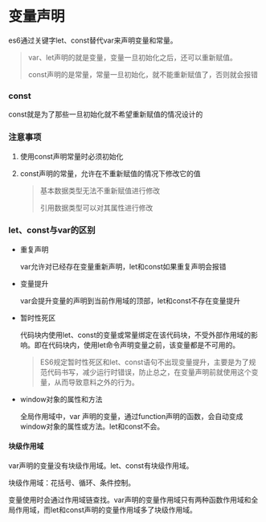 # 变量声明

es6通过关键字let、const替代var来声明变量和常量。

> var、let声明的就是变量，变量一旦初始化之后，还可以重新赋值。
>
> const声明的是常量，常量一旦初始化，就不能重新赋值了，否则就会报错

### const

const就是为了那些一旦初始化就不希望重新赋值的情况设计的

### 注意事项

1. 使用const声明常量时必须初始化

2. const声明的常量，允许在不重新赋值的情况下修改它的值

   > 基本数据类型无法不重新赋值进行修改
   >
   > 引用数据类型可以对其属性进行修改

### let、const与var的区别

* 重复声明

  var允许对已经存在变量重新声明，let和const如果重复声明会报错

* 变量提升

  var会提升变量的声明到当前作用域的顶部，let和const不存在变量提升

* 暂时性死区

  代码块内使用let、const的变量或常量绑定在该代码块，不受外部作用域的影响。即在代码块内，使用let命令声明变量之前，该变量都是不可用的。

  > ES6规定暂时性死区和let、const语句不出现变量提升，主要是为了规范代码书写，减少运行时错误，防止总之，在变量声明前就使用这个变量，从而导致意料之外的行为。

* window对象的属性和方法

  全局作用域中，var 声明的变量，通过function声明的函数，会自动变成window对象的属性或方法。let和const不会。

#### 块级作用域

var声明的变量没有块级作用域。let、const有块级作用域。

块级作用域：花括号、循环、条件控制。

变量使用时会通过作用域链查找。var声明的变量作用域只有两种函数作用域和全局作用域，而let和const声明的变量作用域多了块级作用域。